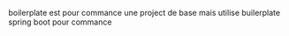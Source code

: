 boilerplate est pour commance une project de base mais utilise builerplate spring boot pour commance
